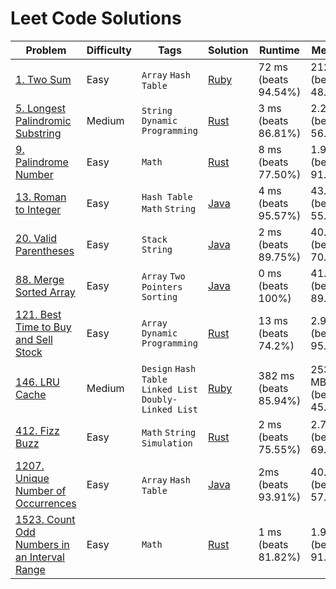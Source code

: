 # Leet Code Solutions

| Problem                                                                                                               | Difficulty | Tags                                                     | Solution                                          | Runtime               | Memory                  |
|-----------------------------------------------------------------------------------------------------------------------|------------|----------------------------------------------------------|---------------------------------------------------|-----------------------|-------------------------|
| [1. Two Sum](https://leetcode.com/problems/two-sum/)                                                                  | Easy       | `Array` `Hash Table`                                     | [Ruby](two_sum.rb)                                | 72 ms (beats 94.54%)  | 212 MB (beats 48.77%)   |
| [5. Longest Palindromic Substring](https://leetcode.com/problems/longest-palindromic-substring/)                      | Medium     | `String` `Dynamic Programming`                           | [Rust](longest_palindrome.rs)                     | 3 ms (beats 86.81%)   | 2.2 MB (beats 56.35%)   |
| [9. Palindrome Number](https://leetcode.com/problems/palindrome-number/)                                              | Easy       | `Math`                                                   | [Rust](palindrome_number.rs)                      | 8 ms (beats 77.50%)   | 1.9 MB (beats 91.89%)   |
| [13. Roman to Integer](https://leetcode.com/problems/roman-to-integer/)                                               | Easy       | `Hash Table` `Math` `String`                             | [Java](RomanToInteger.java)                       | 4 ms (beats 95.57%)   | 43.1 MB (beats 55.31%)  |
| [20. Valid Parentheses](https://leetcode.com/problems/valid-parentheses/)                                             | Easy       | `Stack` `String`                                         | [Java](ValidParentheses.java)                     | 2 ms (beats 89.75%)   | 40.6 MB (beats 70.51%)  |
| [88. Merge Sorted Array](https://leetcode.com/problems/merge-sorted-array/)                                           | Easy       | `Array` `Two Pointers` `Sorting`                         | [Java](MergeSortedArray.java)                     | 0 ms (beats 100%)     | 41.6 MB (beats 89.62%)  |
| [121. Best Time to Buy and Sell Stock](https://leetcode.com/problems/best-time-to-buy-and-sell-stock/)                | Easy       | `Array` `Dynamic Programming`                            | [Rust](best_time_to_buy_and_sell_stock.rs)        | 13 ms (beats 74.2%)   | 2.9 MB (beats 95.12%)   |
| [146. LRU Cache](https://leetcode.com/problems/lru-cache/)                                                            | Medium     | `Design` `Hash Table` `Linked List` `Doubly-Linked List` | [Ruby](lru_cache.rb)                              | 382 ms (beats 85.94%) | 253.4 MB (beats 45.31%) |
| [412. Fizz Buzz](https://leetcode.com/problems/fizz-buzz/)                                                            | Easy       | `Math` `String` `Simulation`                             | [Rust](fizz_buzz.rs)                              | 2 ms (beats 75.55%)   | 2.7 MB (beats 69.54%)   |
| [1207. Unique Number of Occurrences](https://leetcode.com/problems/unique-number-of-occurrences/)                     | Easy       | `Array` `Hash Table`                                     | [Java](UniqueNumberOfOccurrences.java)            | 2ms (beats 93.91%)    | 40.8 MB (beats 57.21%)  |
| [1523. Count Odd Numbers in an Interval Range](https://leetcode.com/problems/count-odd-numbers-in-an-interval-range/) | Easy       | `Math`                                                   | [Rust](count_odd_numbers_in_an_interval_range.rs) | 1 ms (beats 81.82%)   | 1.9 MB (beats 91.92%)   |
